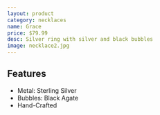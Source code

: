 ```yaml
---
layout: product
category: necklaces
name: Grace
price: $79.99
desc: Silver ring with silver and black bubbles
image: necklace2.jpg
---
```


## Features

- Metal: Sterling Silver
- Bubbles: Black Agate
- Hand-Crafted